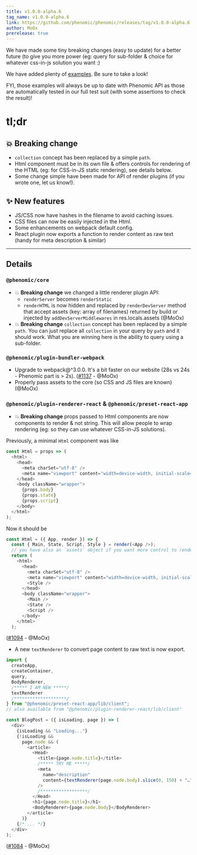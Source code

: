 ```yaml
---
title: v1.0.0-alpha.6
tag_name: v1.0.0-alpha.6
link: https://github.com/phenomic/phenomic/releases/tag/v1.0.0-alpha.6
author: MoOx
prerelease: true
---
```


We have made some tiny breaking changes (easy to update) for a better future (to
give you more power (eg: query for sub-folder & choice for whatever css-in-js
solution you want :)

We have added plenty of
[examples](https://github.com/phenomic/phenomic/tree/master/examples). Be sure
to take a look!

FYI, those examples will always be up to date with Phenomic API as those are
automatically tested in our full test suit (with some assertions to check the
result)!

# tl;dr

## 💥 **Breaking change**

* `collection` concept has been replaced by a simple `path`.
* Html component must be in its own file & offers controls for rendering of the
  HTML (eg: for CSS-in-JS static rendering), see details below.
* Some change simple have been made for API of render plugins (if you wrote one,
  let us know!).

## ✨ New features

* JS/CSS now have hashes in the filename to avoid caching issues.
* CSS files can now be easily injected in the Html.
* Some enhancements on webpack default config.
* React plugin now exports a function to render content as raw text (handy for
  meta description & similar)

---

## Details

### `@phenomic/core`

* 💥 **Breaking change** we changed a little renderer plugin API:
  * `renderServer` becomes `renderStatic`
  * `renderHTML` is now hidden and replaced by `renderDevServer` method that
    accept assets (key: array of filenames) returned by build or injected by
    `addDevServerMiddlewares` in res.locals.assets (@MoOx)
* 💥 **Breaking change** `collection` concept has been replaced by a simple
  `path`. You can just replace all `collection` in your query by `path` and it
  should work. What you are winning here is the ability to query using a
  sub-folder.

### `@phenomic/plugin-bundler-webpack`

* Upgrade to webpack@^3.0.0. It's a bit faster on our website (28s vs 24s -
  Phenomic part is > 2s).
  ([#1137](https://github.com/phenomic/phenomic/pull/1137) - @MoOx)
* Properly pass assets to the core (so CSS and JS files are known) (@MoOx)

### `@phenomic/plugin-renderer-react` & `@phenomic/preset-react-app`

* 💥 **Breaking change** props passed to Html components are now components to
  render & not string. This will allow people to wrap rendering (eg: so they can
  use whatever CSS-in-JS solutions).

Previously, a minimal `Html` component was like

```js
const Html = props => (
  <html>
    <head>
      <meta charSet="utf-8" />
      <meta name="viewport" content="width=device-width, initial-scale=1" />
    </head>
    <body className="wrapper">
      {props.body}
      {props.state}
      {props.script}
    </body>
  </html>
);
```

Now it should be

```js
const Html = ({ App, render }) => {
  const { Main, State, Script, Style } = render(<App />);
  // you have also an `assets` object if you want more control to renders js/css files
  return (
    <html>
      <head>
        <meta charSet="utf-8" />
        <meta name="viewport" content="width=device-width, initial-scale=1" />
        <Style />
      </head>
      <body className="wrapper">
        <Main />
        <State />
        <Script />
      </body>
    </html>
  );
```

([#1094](https://github.com/phenomic/phenomic/issues/1094) - @MoOx)

* A new `textRenderer` to convert page content to raw text is now export.

```js
import {
  createApp,
  createContainer,
  query,
  BodyRenderer,
  /***** I AM NEW *****/
  textRenderer
  /********************/
} from "@phenomic/preset-react-app/lib/client";
// also available from "@phenomic/plugin-renderer-react/lib/client"

const BlogPost = ({ isLoading, page }) => (
  <div>
    {isLoading && "Loading..."}
    {!isLoading &&
      page.node && (
        <article>
          <Head>
            <title>{page.node.title}</title>
            /***** TRY ME *****/
            <meta
              name="description"
              content={textRenderer(page.node.body).slice(0, 150) + "…"}
            />
            /******************/
          </Head>
          <h1>{page.node.title}</h1>
          <BodyRenderer>{page.node.body}</BodyRenderer>
        </article>
      )}
    {/* ... */}
  </div>
);
```

([#1084](https://github.com/phenomic/phenomic/issues/1084) - @MoOx)
